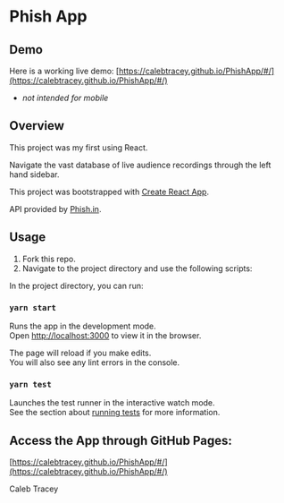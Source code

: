 # Phish App
## Demo

Here is a working live demo: [https://calebtracey.github.io/PhishApp/#/](https://calebtracey.github.io/PhishApp/#/)
 * <i>not intended for mobile</i> 
## Overview

This project was my first using React.

Navigate the vast database of live audience recordings through the left hand sidebar.

This project was bootstrapped with [Create React App](https://github.com/facebook/create-react-app).

API provided by [Phish.in](http://http://phish.in/).

## Usage

1. Fork this repo.
2. Navigate to the project directory and use the following scripts:

In the project directory, you can run:

### `yarn start`

Runs the app in the development mode.\
Open [http://localhost:3000](http://localhost:3000) to view it in the browser.

The page will reload if you make edits.\
You will also see any lint errors in the console.

### `yarn test`

Launches the test runner in the interactive watch mode.\
See the section about [running tests](https://facebook.github.io/create-react-app/docs/running-tests) for more information.

## Access the App through GitHub Pages:

[https://calebtracey.github.io/PhishApp/#/](https://calebtracey.github.io/PhishApp/#/)

Caleb Tracey
